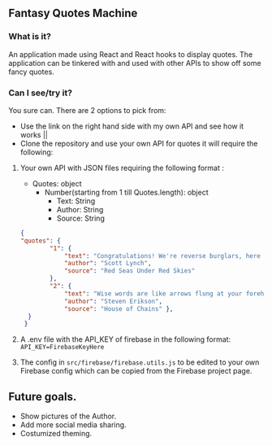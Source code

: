## Fantasy Quotes Machine

### What is it?

An application made using React and React hooks to display quotes. The application can be tinkered with and used with other APIs to show off some fancy quotes.

### Can I see/try it?

You sure can. There are 2 options to pick from:

- Use the link on the right hand side with my own API and see how it works ||
- Clone the repository and use your own API for quotes it will require the following:

 1. Your own API with JSON files requiring the following format :
    - Quotes: object
      - Number(starting from 1 till Quotes.length): object
        - Text: String
        - Author: String
        - Source: String
        
    ```JSON
    { 
    "quotes": {
            "1": { 
                "text": "Congratulations! We're reverse burglars, here to give you fifty gold solari!", 
                "author": "Scott Lynch", 
                "source": "Red Seas Under Red Skies"
            },
            "2": {  
                "text": "Wise words are like arrows flung at your forehead. What do you do? Why, you duck of course.", 
                "author": "Steven Erikson", 
                "source": "House of Chains" },
      }
     }
    ```
2. A .env file with the API_KEY of firebase in the following format:
   ```API_KEY=FirebaseKeyHere```
3. The config in `src/firebase/firebase.utils.js` to be edited to your own Firebase config which can be copied from the Firebase project page.


## Future goals.

- Show pictures of the Author.
- Add more social media sharing.
- Costumized theming.
